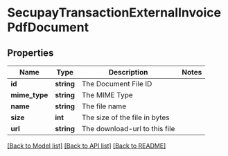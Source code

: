 # SecupayTransactionExternalInvoicePdfDocument

## Properties
Name | Type | Description | Notes
------------ | ------------- | ------------- | -------------
**id** | **string** | The Document File ID | 
**mime_type** | **string** | The MIME Type | 
**name** | **string** | The file name | 
**size** | **int** | The size of the file in bytes | 
**url** | **string** | The download-url to this file | 

[[Back to Model list]](../README.md#documentation-for-models) [[Back to API list]](../README.md#documentation-for-api-endpoints) [[Back to README]](../../README.md)


